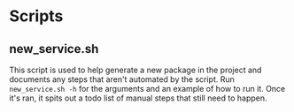 # Scripts

## new_service.sh
This script is used to help generate a new package in the project and documents any steps that aren't automated by the script. Run `new_service.sh -h` for the arguments and an example of how to run it. Once it's ran, it spits out a todo list of manual steps that still need to happen.